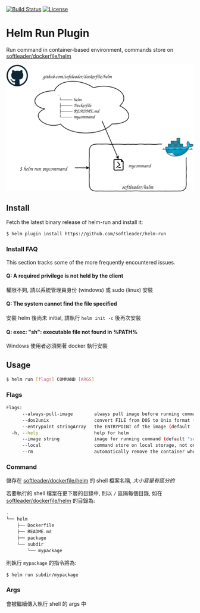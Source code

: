 [![Build Status](https://travis-ci.org/softleader/helm-run.svg?branch=master)](https://travis-ci.org/softleader/helm-run)
[![License](https://img.shields.io/badge/License-Apache%202.0-blue.svg)](https://github.com/softleader/helm-runs/blob/master/LICENSE)

# Helm Run Plugin

Run command in container-based environment, commands store on [softleader/dockerfile/helm](https://github.com/softleader/dockerfile/tree/master/helm
)

![](./artitecture.svg)

## Install

Fetch the latest binary release of helm-run and install it:
 
```sh
$ helm plugin install https://github.com/softleader/helm-run
```

### Install FAQ

This section tracks some of the more frequently encountered issues.

#### Q: A required privilege is not held by the client

權限不夠, 請以系統管理員身份 (windows) 或 sudo (linux) 安裝

#### Q: The system cannot find the file specified

安裝 helm 後尚未 initial, 請執行 `helm init -c` 後再次安裝

#### Q: exec: "sh": executable file not found in %PATH%

Windows 使用者必須開著 docker 執行安裝

## Usage

```sh
$ helm run [flags] COMMAND [ARGS]
```

### Flags

```sh
Flags:
      --always-pull-image        always pull image before running command
      --dos2unix                 convert FILE from DOS to Unix format (default true)
      --entrypoint stringArray   the ENTRYPOINT of the image (default [/bin/bash])
  -h, --help                     help for helm
      --image string             image for running command (default "softleader/helm")
      --local                    command store on local storage, not on github
      --rm                       automatically remove the container when it exits (default true)
```

### Command

儲存在 [softleader/dockerfile/helm](https://github.com/softleader/dockerfile/tree/master/helm
) 的 shell 檔案名稱, *大小寫是有區分的*

若要執行的 shell 檔案在更下層的目錄中, 則以 `/` 區隔每個目錄, 如在 [softleader/dockerfile/helm](https://github.com/softleader/dockerfile/tree/master/helm
) 的目錄為: 

```sh
.
└── helm
    ├── Dockerfile
    ├── README.md
    ├── package
    └── subdir
        └── mypackage
```

則執行 `mypackage` 的指令將為: 

```sh
$ helm run subdir/mypackage
```

### Args

會被繼續傳入執行 shell 的 args 中
